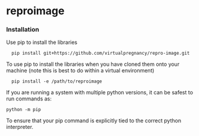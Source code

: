 # reproimage

### Installation

Use pip to install the libraries
```
  pip install git+https://github.com/virtualpregnancy/repro-image.git
```
To use pip to install the libraries when you have cloned them onto your machine (note this is best to do within a virtual environment)
```
  pip install -e /path/to/reproimage 
```

If you are running a system with multiple python versions, it can be safest to run commands as:
```
python -m pip 
```
To ensure that your pip command is explicitly tied to the correct python interpreter. 
